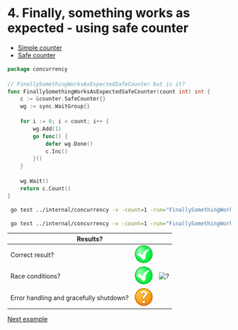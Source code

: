# 4. Finally, something works as expected - using safe counter

* [Simple counter](counter/simple.md)
* [Safe counter](counter/safe.md)

```go
package concurrency

// FinallySomethingWorksAsExpectedSafeCounter but is it?
func FinallySomethingWorksAsExpectedSafeCounter(count int) int {
	c := &counter.SafeCounter{}
	wg := sync.WaitGroup{}

	for i := 0; i < count; i++ {
		wg.Add(1)
		go func() {
			defer wg.Done()
			c.Inc()
		}()
	}

	wg.Wait()
	return c.Count()
}
```

```bash
 go test ../internal/concurrency -v -count=1 -run="FinallySomethingWorksAsExpectedSafeCounter$" 
```

```bash
 go test ../internal/concurrency -v -count=1 -run="FinallySomethingWorksAsExpectedSafeCounter$" -race 
```

<table>
<thead> 
  <tr> 
    <th colspan="3">Results?</th> 
  </tr>
</thead>
<tbody>
  <tr>
    <td>Correct result?</td>
    <td><img height="40" src="images/yes.png" width="40" alt="?"/></td>
    <td rowspan="3"><img height="360" src="https://media.giphy.com/media/f9Rrghj6TDckb5nZZR/giphy.gif" width="360" alt="?"/></td>
  </tr> 
  <tr>
    <td>Race conditions?</td>
    <td><img height="40" src="images/yes.png" width="40" alt="?"/></td> 
  </tr>
  <tr>
    <td>Error handling and gracefully shutdown?</td>
    <td><img height="40" src="images/question.svg" width="40" alt="?"/></td>
  </tr>
</tbody>
</table>

[Next example](example_5.md)